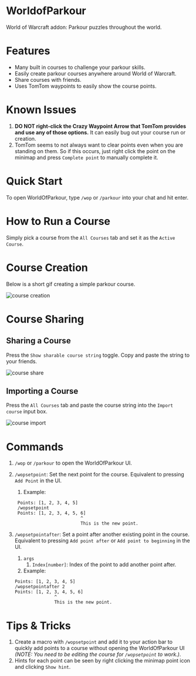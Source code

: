 # WorldofParkour
World of Warcraft addon: Parkour puzzles throughout the world.

# Features

* Many built in courses to challenge your parkour skills.
* Easily create parkour courses anywhere around World of Warcraft.
* Share courses with friends.
* Uses TomTom waypoints to easily show the course points.

# Known Issues

1. **DO NOT right-click the Crazy Waypoint Arrow that TomTom provides and use any of those options.** It can easily bug out your course run or creation.
2. TomTom seems to not always want to clear points even when you are standing on them. So if this occurs, just right click the point on the minimap and press `Complete point` to manually complete it.


# Quick Start

To open WorldOfParkour, type `/wop` or `/parkour` into your chat and hit enter.

# How to Run a Course

Simply pick a course from the `All Courses` tab and set it as the `Active Course`.

# Course Creation

Below is a short gif creating a simple parkour course.

![course creation](https://github.com/jmaldon1/WorldOfParkour/raw/main/docs/media/course_creation.gif "Course Creation")

# Course Sharing

## Sharing a Course

Press the `Show sharable course string` toggle. Copy and paste the string to your friends.

![course share](https://github.com/jmaldon1/WorldOfParkour/raw/main/docs/media/show_course_share.png "Course Share")

## Importing a Course

Press the `All Courses` tab and paste the course string into the `Import course` input box.

![course import](https://github.com/jmaldon1/WorldOfParkour/raw/main/docs/media/import_course_share.png "Course Import")


# Commands

1. `/wop` or `/parkour` to open the WorldOfParkour UI.

2. `/wopsetpoint`: Set the next point for the course. Equivalent to pressing `Add Point` in the UI.
   1. Example:

   ```
    Points: [1, 2, 3, 4, 5]
    /wopsetpoint
    Points: [1, 2, 3, 4, 5, 6]
                            ^
                            This is the new point.
   ```

3. `/wopsetpointafter`: Set a point after another existing point in the course. Equivalent to pressing `Add point after` or `Add point to beginning` in the UI. 
   1. `args`
      1. `Index[number]`: Index of the point to add another point after.
   2. Example: 
    
    ```
    Points: [1, 2, 3, 4, 5]
    /wopsetpointafter 2
    Points: [1, 2, 3, 4, 5, 6]
                   ^
                   This is the new point.
    ```

# Tips & Tricks

1. Create a macro with `/wopsetpoint` and add it to your action bar to quickly add points to a course without opening the WorldOfParkour UI _(NOTE: You need to be editing the course for `/wopsetpoint` to work.)_.
2. Hints for each point can be seen by right clicking the minimap point icon and clicking `Show hint`.
